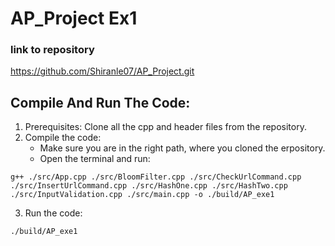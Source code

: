 # AP_Project Ex1
### link to repository
https://github.com/Shiranle07/AP_Project.git

## Compile And Run The Code:
1. Prerequisites: Clone all the cpp and header files from the repository.
2. Compile the code:
   * Make sure you are in the right path, where you cloned the erpository.
   * Open the terminal and run:
   
```Terminal
g++ ./src/App.cpp ./src/BloomFilter.cpp ./src/CheckUrlCommand.cpp ./src/InsertUrlCommand.cpp ./src/HashOne.cpp ./src/HashTwo.cpp ./src/InputValidation.cpp ./src/main.cpp -o ./build/AP_exe1
```

3. Run the code:
```Terminal
./build/AP_exe1
```
